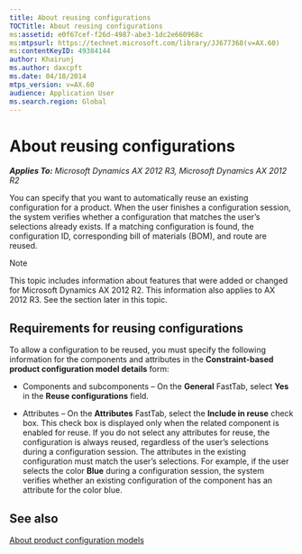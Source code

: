 ```yaml
---
title: About reusing configurations
TOCTitle: About reusing configurations
ms:assetid: e0f67cef-f26d-4987-abe3-1dc2e660968c
ms:mtpsurl: https://technet.microsoft.com/library/JJ677368(v=AX.60)
ms:contentKeyID: 49384144
author: Khairunj
ms.author: daxcpft
ms.date: 04/18/2014
mtps_version: v=AX.60
audience: Application User
ms.search.region: Global
---
```


# About reusing configurations 


_**Applies To:** Microsoft Dynamics AX 2012 R3, Microsoft Dynamics AX 2012 R2_

You can specify that you want to automatically reuse an existing configuration for a product. When the user finishes a configuration session, the system verifies whether a configuration that matches the user’s selections already exists. If a matching configuration is found, the configuration ID, corresponding bill of materials (BOM), and route are reused.


> [!NOTE]
> <P>This topic includes information about features that were added or changed for Microsoft Dynamics AX 2012 R2. This information also applies to AX 2012 R3. See the section later in this topic.</P>



## Requirements for reusing configurations

To allow a configuration to be reused, you must specify the following information for the components and attributes in the **Constraint-based product configuration model details** form:

  - Components and subcomponents – On the **General** FastTab, select **Yes** in the **Reuse configurations** field.

  - Attributes – On the **Attributes** FastTab, select the **Include in reuse** check box. This check box is displayed only when the related component is enabled for reuse. If you do not select any attributes for reuse, the configuration is always reused, regardless of the user’s selections during a configuration session. The attributes in the existing configuration must match the user’s selections. For example, if the user selects the color **Blue** during a configuration session, the system verifies whether an existing configuration of the component has an attribute for the color blue.

## See also

[About product configuration models](about-product-configuration-models.md)

  


